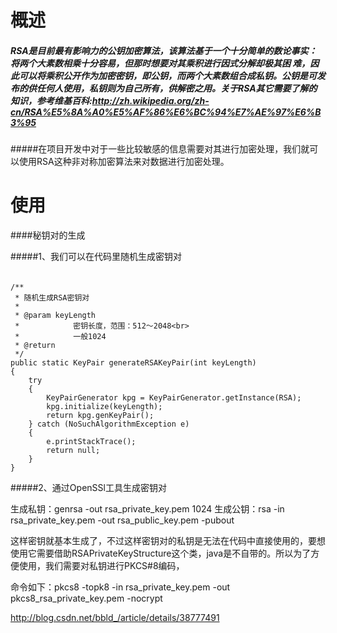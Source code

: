 # 概述
##### RSA是目前最有影响力的公钥加密算法，该算法基于一个十分简单的数论事实：将两个大素数相乘十分容易，但那时想要对其乘积进行因式分解却极其困 难，因此可以将乘积公开作为加密密钥，即公钥，而两个大素数组合成私钥。公钥是可发布的供任何人使用，私钥则为自己所有，供解密之用。关于RSA其它需要了解的知识，参考维基百科:http://zh.wikipedia.org/zh-cn/RSA%E5%8A%A0%E5%AF%86%E6%BC%94%E7%AE%97%E6%B3%95 

#####在项目开发中对于一些比较敏感的信息需要对其进行加密处理，我们就可以使用RSA这种非对称加密算法来对数据进行加密处理。

# 使用
####秘钥对的生成

#####1、我们可以在代码里随机生成密钥对

###### 
    /** 
     * 随机生成RSA密钥对 
     *  
     * @param keyLength 
     *            密钥长度，范围：512～2048<br> 
     *            一般1024 
     * @return 
     */  
    public static KeyPair generateRSAKeyPair(int keyLength)  
    {  
        try  
        {  
            KeyPairGenerator kpg = KeyPairGenerator.getInstance(RSA);  
            kpg.initialize(keyLength);  
            return kpg.genKeyPair();  
        } catch (NoSuchAlgorithmException e)  
        {  
            e.printStackTrace();  
            return null;  
        }  
    }  
#####2、通过OpenSSl工具生成密钥对

生成私钥：genrsa -out rsa_private_key.pem 1024 
生成公钥：rsa -in rsa_private_key.pem -out rsa_public_key.pem -pubout

 这样密钥就基本生成了，不过这样密钥对的私钥是无法在代码中直接使用的，要想使用它需要借助RSAPrivateKeyStructure这个类，java是不自带的。所以为了方便使用，我们需要对私钥进行PKCS#8编码，
 
 命令如下：pkcs8 -topk8 -in rsa_private_key.pem -out pkcs8_rsa_private_key.pem -nocrypt 
 
 
 http://blog.csdn.net/bbld_/article/details/38777491
 

